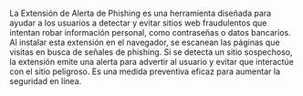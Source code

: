 La Extensión de Alerta de Phishing es una herramienta diseñada para ayudar a los usuarios a detectar y evitar sitios web fraudulentos que intentan robar información personal, como contraseñas o datos bancarios. Al instalar esta extensión en el navegador, se escanean las páginas que visitas en busca de señales de phishing. Si se detecta un sitio sospechoso, la extensión emite una alerta para advertir al usuario y evitar que interactúe con el sitio peligroso. Es una medida preventiva eficaz para aumentar la seguridad en línea.
